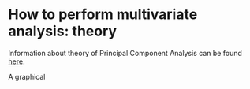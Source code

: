 # How to perform multivariate analysis: theory 

Information about theory of Principal Component Analysis can be found [here](https://numxl.com/blogs/principal-component-analysis-pca-101/).

A graphical 

